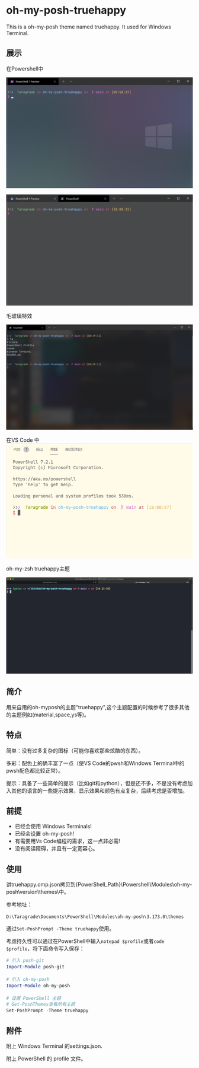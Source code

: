 # oh-my-posh-truehappy
This is a oh-my-posh theme named truehappy. It used for Windows Terminal.

## 展示

在Powershell中

![powershell1](./Picture/powershell1.jpg)

![powershell2](./Picture/powershell2.jpg)

毛玻璃特效

![windows terminal](./Picture/windows%20terminal.jpg)

在VS Code 中
![VS Code](./Picture/VS%20Code.jpg)

oh-my-zsh truehappy主题

![iterm2](./Picture/iterm2.png)

## 简介

用来自用的oh-myposh的主题"truehappy",这个主题配置的时候参考了很多其他的主题例如(material,space,ys等)。

## 特点

简单：没有过多复杂的图标（可能你喜欢那些炫酷的东西）。

多彩：配色上的确丰富了一点（使VS Code的pwsh和Windows Terminal中的pwsh配色都比较正常）。

提示：具备了一些简单的提示（比如git和python），但是还不多，不是没有考虑加入其他的语言的一些提示效果，显示效果和颜色有点复杂，后续考虑是否增加。

## 前提

- 已经会使用 Windows Terminals!
- 已经会设置 oh-my-posh!
- 有需要用Vs Code编程的需求，这一点非必需!
- 没有阅读障碍，并且有一定宽容心。

## 使用

讲truehappy.omp.json拷贝到{PowerShell_Path}\Powershell\Modules\oh-my-posh\version\themes\中。

参考地址：

`D:\Taragrade\Documents\PowerShell\Modules\oh-my-posh\3.173.0\themes`

通过`Set-PoshPrompt -Theme truehappy`使用。

考虑持久性可以通过在PowerShell中输入`notepad $profile`或者`code $profile`，将下面命令写入保存：

```powershell
# 引入 posh-git
Import-Module posh-git

# 引入 oh-my-posh
Import-Module oh-my-posh

# 设置 PowerShell 主题
# Get-PoshThemes查看所有主题
Set-PoshPrompt -Theme truehappy
```

## 附件

附上 Windows Terminal 的settings.json.

附上 PowerShell 的 profile 文件。
